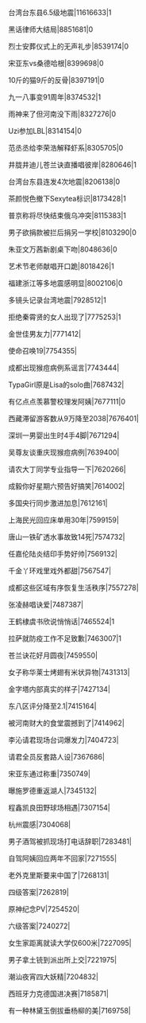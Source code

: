 台湾台东县6.5级地震|11616633|1

黑话律师大结局|8851681|0

烈士安葬仪式上的无声礼步|8539174|0

宋亚东vs桑德哈根|8399698|0

10斤的猫9斤的反骨|8397191|0

九一八事变91周年|8374532|1

雨神来了但河南没下雨|8327276|0

Uzi参加LBL|8314154|0

范丞丞给李荣浩解释虾系|8305705|0

井胧井迪儿苍兰诀直播唱彼岸|8280646|1

台湾台东县连发4次地震|8206138|0

茶颜悦色撤下Sexytea标识|8173428|1

普京称将尽快结束俄乌冲突|8115383|1

男子欲捐款被拦后捐另一学校|8103290|0

朱亚文万茜新剧桌下吻|8048636|0

艺术节老师献唱开口跪|8018426|1

福建浙江等多地震感明显|8002106|0

多镜头记录台湾地震|7928512|1

拒绝秦霄贤的女人出现了|7775253|1

金世佳男友力|7771412|

使命召唤19|7754355|

成都出现猴痘病例系谣言|7743444|

TypaGirl原是Lisa的solo曲|7687432|

有亿点点羡慕警校理发阿姨|7677111|0

西藏滞留游客数从9万降至2038|7676401|

深圳一男婴出生时4手4脚|7671294|

吴尊友谈重庆现猴痘病例|7639400|

请农大丁同学专业指导一下|7620266|

成毅你好星期六预告好搞笑|7614002|

多国央行同步激进加息|7612161|

上海民光回应床单用30年|7599159|

唐山一铁矿透水事故致14死|7574732|

任嘉伦陆炎结印手势好帅|7569132|

千金丫环戏里戏外都甜|7567547|

成都这些区域有序恢复生活秩序|7557278|

张凌赫唱诀爱|7487387|

王鹤棣虞书欣说悄悄话|7465524|1

拉萨就防疫工作不足致歉|7463007|1

苍兰诀花好月圆夜|7459550|

女子称华莱士烤翅有米状异物|7431313|

金字塔内部真实的样子|7427134|

东八区评分降至2.1|7415164|

被河南财大的食堂震撼到了|7414962|

李沁请君现场台词爆发力|7404723|

请君全员反套路人设|7367686|

宋亚东通过称重|7350749|

曝施罗德重返湖人|7345132|

程鑫凯良田野球场相遇|7307154|

杭州震感|7304068|

男子酒驾被抓现场打电话辞职|7283481|

自驾阿姨回应两年不回家|7271555|

老外克里斯要来中国了|7268131|

四级答案|7262819|

原神纪念PV|7254520|

六级答案|7240272|

女生家距离就读大学仅600米|7227095|

男子拿土铳到派出所上交|7221975|

潮汕夜宵四大妖精|7204832|

西班牙力克德国进决赛|7185871|

有一种林黛玉倒拔垂杨柳的美|7169758|

